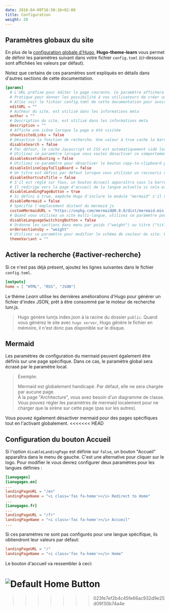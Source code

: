 ```yaml
---
date: 2016-04-09T16:50:16+02:00
title: Configuration
weight: 20
---
```


## Paramètres globaux du site

En plus de la [configuration globale d'Hugo](https://gohugo.io/overview/configuration/), **Hugo-theme-learn** vous permet de définir les paramètres suivant dans votre fichier `config.toml` (ci-dessous sont affichées les valeurs par défaut).

Notez que certains de ces paramètres sont expliqués en détails dans d'autres sections de cette documentation.

```toml
[params]
  # L'URL préfixe pour éditer la page courante. Ce paramètre affichera un bouton "Modifier cette page" on haut de de chacune des pages.
  # Pratique pour donner les possibilité à vos utilisateurs de créer une merge request pour votre doc.
  # Allez voir le fichier config.toml de cette documentation pour avoir un exemple.
  editURL = ""
  # Autheur du site, est utilisé dans les informations meta
  author = ""
  # Description du site, est utilisé dans les informations meta
  description = ""
  # Affiche une icône lorsque la page a été visitée
  showVisitedLinks = false
  # Désactive la fonction de recherche. Une valeur à true cache la barre de recherche.
  disableSearch = false
  # Par défaut, le cache Javascript et CSS est automatiquement vidé lorsqu'une nouvelle version du site est générée.
  # Utilisez ce paramètre lorsque vous voulez désactiver ce comportement (c'est parfois incompatible avec certains proxys)
  disableAssetsBusting = false
  # Utilisez ce paramètre pour désactiver le bouton copy-to-clipboard pour le code formatté sur une ligne.
  disableInlineCopyToClipBoard = false
  # Un titre est défini par défaut lorsque vous utilisez un raccourci dans le menu. Utilisez ce paramètre pour le cacher.
  disableShortcutsTitle = false
  # S'il est réglé sur faux, un bouton Accueil apparaîtra sous la barre de recherche dans le menu.
  # Il redirige vers la page d'accueil de la langue actuelle si cela est spécifié. (La valeur par défaut est "/")
  disableLandingPageButton = true
  # Si défini à true, empêche Hugo d'inclure le module "mermaid" s'il n'est pas nécessaire (réduira les temps de chargement et le trafic)
  disableMermaid = false
  # Spécifie l'emplacement distant du mermaid js
  customMermaidURL = "https://unpkg.com/mermaid@8.8.0/dist/mermaid.min.js"
  # Quand vous utilisez un site multi-langue, utilisez ce paramètre pour désactiver le bouton de changement de langue.
  disableLanguageSwitchingButton = false
  # Ordonne les sections dans menu par poids ("weight") ou titre ("title"). Défaut à "weight"
  ordersectionsby = "weight"
  # Utilisez ce paramètre pour modifier le schéma de couleur du site. Les valeurs par défaut sont "red", "blue", "green".
  themeVariant = ""
```

## Activer la recherche {#activer-recherche}

Si ce n'est pas déjà présent, ajoutez les lignes suivantes dans le fichier `config.toml`.

```toml
[outputs]
home = [ "HTML", "RSS", "JSON"]
```

Le thème *Learn* utilise les dernières améliorations d'Hugo pour générer un fichier d'index JSON, prêt à être consommé par le moteur de recherche lunr.js.

> Hugo génère lunrjs index.json à la racine du dossier `public`.
> Quand vous générez le site avec `hugo server`, Hugo génère le fichier en mémoire, il n'est donc pas disponible sur le disque.

## Mermaid

Les paramètres de configuration du mermaid peuvent également être définis sur une page spécifique. Dans ce cas, le paramètre global sera écrasé par le paramètre local.

> Exemple:
>
> Mermaid est globalement handicapé. Par défaut, elle ne sera chargée par aucune page.  
> À la page "Architecture", vous avez besoin d'un diagramme de classe. Vous pouvez régler les paramètres de mermaid localement pour ne charger que la sirène sur cette page (pas sur les autres).

Vous pouvez également désactiver mermaid pour des pages spécifiques tout en l'activant globalement.
<<<<<<< HEAD

## Configuration du bouton Accueil

Si l'option `disableLandingPage` est définie sur `false`, un bouton
"Accueil" apparaîtra dans le menu de gauche. C'est une alternative pour cliquer
sur le logo. Pour modifier le vous devrez configurer deux paramètres pour les
langues définies :

```toml
[Lanugages]
[Lanugages.en]
...
landingPageURL = "/en"
landingPageName = "<i class='fas fa-home'></i> Redirect to Home"
...
[Lanugages.fr]
...
landingPageURL = "/fr"
landingPageName = "<i class='fas fa-home'></i> Accueil"
...
```

Si ces paramètres ne sont pas configurés pour une langue spécifique, ils
obtiendront leur valeurs par défaut:

```toml
landingPageURL = "/"
landingPageName = "<i class='fas fa-home'></i> Home"
```

Le bouton d'accueil va ressembler à ceci:

![Default Home Button](/en/basics/configuration/images/home_button_defaults.jpg?width=100%)
=======
>>>>>>> 023fe7ef2b4c45fe66ac932d9e25d09f30b74a4e
